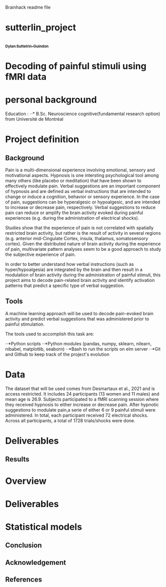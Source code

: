 Brainhack readme file

# sutterlin_project

<a href="https://github.com/dylansutterlin">
   <br /><sub><b>Dylan Suttelrin-Guindon</b></sub>
</a>

# Decoding of painful stimuli using fMRI data

# personal background
Education :
  ⋅⋅* B.Sc. Neuroscience cognitive(fundamental research option)  from Université de Montréal

# Project definition

## Background

Pain is a multi-dimensional experience involving emotional, sensory and motivational aspects. Hypnosis is one intersting psychological 
 tool among many others (like placebo or meditation) that have been shown to effectively modulate pain. Verbal suggestions are an important component of hypnosis and are defined as verbal instructions that are intended to change or induce a cognition, behavior or sensory experience. In the case of pain, suggestions can be hyperalgesic or hypoalgesic, and are intended to increase or decrease pain, respectively. Verbal suggestions to reduce pain can reduce or amplify the brain activity evoked during painful experiences (e.g. during the administration of electrical shocks). 

Studies show that the experience of pain is not correlated with spatially restricted brain activity, but rather is the result of activity in several regions (e.g. anterior mid-Cingulate Cortex, insula, thalamus, somatosensory cortex). Given the distributed nature of brain activity during the experience of pain, multivariate pattern analyses seem to be a good approach to study the subjective experience of pain.

In order to better understand how verbal instructions (such as hyper/hypoalgesia) are integrated by the brain and then result in a modulation of brain activity during the administration of painful stimuli, this project aims to decode pain-related brain activity and identify activation patterns that predict a specific type of verbal suggestion. 


## Tools


A machine learning approach will be used to decode pain-evoked brain activity and predict verbal suggestions that was administered prior to painful stimulation.

The tools used to accomplish this task are:

⋅⋅*Python scripts
⋅⋅*Python modules (pandas, numpy, sklearn, nilearn, nibabel,  matplotlib, seaborn)
⋅⋅*Bash to run the scripts on elm server
⋅⋅*Git and Github to keep track of the project's evolution

# Data

The dataset that will be used comes from Desmartaux et al., 2021 and is access restricted. It includes 24 participants (13 women and 11 males) and mean age is 26.9. Subjects participated to a fMRI scanning session where they received hypnosis to either increase or decrease pain. After hypnotic suggestions to modulate pain,a serie of either 6 or 9 painful stimuli were administered. In total, each participant received 72 electrical shocks. Across all participants, a total of 1728 trials/shocks were done. 


# Deliverables



## Results

# Overview

# Deliverables

# Statistical models

## Conclusion

## Acknowledgement

## References

